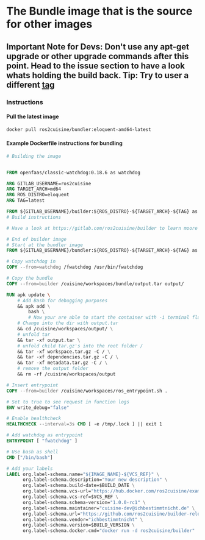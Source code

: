 # The Bundle image that is the source for other images

## Important Note for Devs: Don't use any apt-get upgrade or other upgrade commands after this point. Head to the issue section to have a look whats holding the build back. Tip: Try to user a different [tag](https://hub.docker.com/repository/docker/ros2cuisine/bundler/tags)

### Instructions

#### Pull the latest image

```bash
docker pull ros2cuisine/bundler:eloquent-amd64-latest
```

#### Example Dockerfile instructions for bundling

```Dockerfile
# Building the image


FROM openfaas/classic-watchdog:0.18.6 as watchdog

ARG GITLAB_USERNAME=ros2cuisine
ARG TARGET_ARCH=md64
ARG ROS_DISTRO=eloquent
ARG TAG=latest

FROM ${GITLAB_USERNAME}/builder:${ROS_DISTRO}-${TARGET_ARCH}-${TAG} as builder
# Build instructions

# Have a look at https://gitlab.com/ros2cuisine/builder to learn moore about building instructions

# End of builder image
# Start at the bundler image
FROM ${GITLAB_USERNAME}/bundler:${ROS_DISTRO}-${TARGET_ARCH}-${TAG} as bundle

# Copy watchdog in
COPY --from=watchdog /fwatchdog /usr/bin/fwatchdog

# Copy the bundle
COPY --from=builder /cuisine/workspaces/bundle/output.tar output/

RUN apk update \
    # Add Bash for debugging purposes 
    && apk add \
        bash \
        # Now your are able to start the container with -i terminal flag
    # Change into the dir with output.tar
    && cd /cuisine/workspaces/output/ \
    # unfold tar
    && tar -xf output.tar \
    # unfold child tar.gz's into the root folder /
    && tar -xf workspace.tar.gz -C / \
    && tar -xf dependencies.tar.gz -C / \
    && tar -xf metadata.tar.gz -C / \
    # remove the output folder
    && rm -rf /cuisine/workspaces/output

# Insert entrypoint
COPY --from=builder /cuisine/workspaces/ros_entrypoint.sh .

# Set to true to see request in function logs
ENV write_debug="false"

# Enable healthcheck
HEALTHCHECK --interval=3s CMD [ -e /tmp/.lock ] || exit 1

# Add watchdog as entrypoint
ENTRYPOINT [ "fwatchdog" ]

# Use bash as shell
CMD ["/bin/bash"]

# Add your labels
LABEL org.label-schema.name="${IMAGE_NAME}-${VCS_REF}" \
      org.label-schema.description="Your new description" \
      org.label-schema.build-date=$BUILD_DATE \
      org.label-schema.vcs-url="https://hub.docker.com/ros2cuisine/example" \
      org.label-schema.vcs-ref=$VCS_REF \
      org.label-schema.schema-version="1.0.0-rc1" \
      org.label-schema.maintainer="cuisine-dev@ichbestimmtnicht.de" \
      org.label-schema.url="https://github.com/ros2cuisine/builder-release/" \
      org.label-schema.vendor="ichbestimmtnicht" \
      org.label-schema.version=$BUILD_VERSION \
      org.label-schema.docker.cmd="docker run -d ros2cuisine/builder"
```
